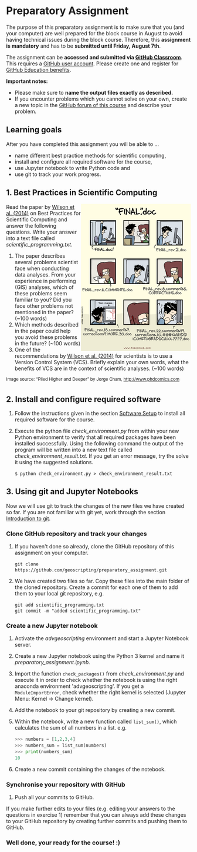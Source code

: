 # Preparatory Assignment

The purpose of this preparatory assignment is to make sure that you (and your computer) are well prepared for the block course in August to avoid having technical issues during the block course. Therefore, this __assignment is mandatory__ and has to be __submitted until Friday, August 7th__. 

The assignment can be __accessed and submitted via [GitHub Classroom](https://classroom.github.com/a/XeAN5a_k)__. This requires a [GitHub user account](https://github.com/). Please create one and register for [GitHub Education benefits](https://education.github.com/benefits).

__Important notes:__ 

* Please make sure to __name the output files exactly as described.__
* If you encounter problems which you cannot solve on your own, create a new topic in the [GitHub forum of this course](https://github.com/orgs/geoscripting/teams/advanced-geoscripting-2020/discussions) and describe your problem.  

## Learning goals

After you have completed this assignment you will be able to ...

*  name different best practice methods for scientific computing, 
*  install and configure all required software for the course,
*  use Jupyter notebook to write Python code and
*  use git to track your work progress. 

## 1. Best Practices in Scientific Computing

<img src="./img/phdcomic_final.png" alt="final" width="300px" align="right" />

Read the paper by [Wilson et al. (2014)](https://www.ncbi.nlm.nih.gov/pmc/articles/PMC3886731/) on Best Practices for Scientific Computing and answer the following questions. Write your answer into a text file called _scientific\_programming.txt_.

1. The paper describes several problems scientist face when conducting data analyses. From your experience in performing (GIS) analyses, which of these problems seem familiar to you? Did you face other problems not mentioned in the paper? (~100 words)
2. Which methods described in the paper could help you avoid these problems in the future? (~100 words)
3. One of the recommendations by [Wilson et al. (2014)](https://www.ncbi.nlm.nih.gov/pmc/articles/PMC3886731/) for scientists is to use a Version Control System (VCS). Briefly explain your own words, what the benefits of VCS are in the context of scientific analyses. (~100 words)

<sup>Image source: “Piled Higher and Deeper” by Jorge Cham, http://www.phdcomics.com</sup>

## 2. Install and configure required software

1. Follow the instructions given in the section [Software Setup](../software_setup) to install all required software for the course. 

2. Execute the python file _check\_environment.py_ from within your new Python environment to verify that all required packages have been installed successfully. Using the following command the output of the program will be written into a new text file called _check\_environment\_result.txt_. If you get an error message, try the solve it using the suggested solutions.  

	```
	$ python check_environment.py > check_environment_result.txt
	```

## 3. Using git and Jupyter Notebooks

Now we will use git to track the changes of the new files we have created so far. If you are not familiar with git yet, work through the section [Introduction to git](git/index.rst).

### Clone GitHub repository and track your changes

1. If you haven't done so already, clone the GitHub repository of this assignment on your computer. 

	```
	git clone https://github.com/geoscripting/preparatory_assignment.git
	```
	
2. We have created two files so far. Copy these files into the main folder of the cloned repository. Create a commit for each one of them to add them to your local git repository, e.g.

	```
	git add scientific_programming.txt
	git commit -m "added scientific_programming.txt" 
	```

### Create a new Jupyter notebook

1. Activate the _advgeoscripting_ environment and start a Jupyter Notebook server. 
2. Create a new Jupyter notebook using the Python 3 kernel and name it _preparatory\_assignment.ipynb_. 
3. Import the function ```check_packages()``` from _check\_environment.py_ and execute it in order to check whether the notebook is using the right anaconda environment 'advgeoscripting'. If you get a ```ModuleImportError```, check whether the right kernel is selected (Jupyter Menu: Kernel &rarr; Change kernel).
4. Add the notebook to your git repository by creating a new commit.
5. Within the notebook, write a new function called ```list_sum()```, which calculates the sum of all numbers in a list. e.g. 

	``` python
	>>> numbers = [1,2,3,4]
	>>> numbers_sum = list_sum(numbers)
	>>> print(numbers_sum)
	10
	```

6. Create a new commit containing the changes of the notebook. 

### Synchronise your repository with GitHub

1. Push all your commits to GitHub. 

If you make further edits to your files (e.g. editing your answers to the questions in exercise 1) remember that you can always add these changes to your GitHub repository by creating further commits and pushing them to GitHub. 


### Well done, your ready for the course! :) 







